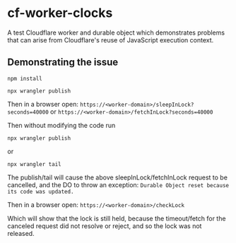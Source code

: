 # cf-worker-clocks

A test Cloudflare worker and durable object which demonstrates problems that
can arise from Cloudflare's reuse of JavaScript execution context.

## Demonstrating the issue

```
npm install

npx wrangler publish
```

Then in a browser open:
`https://<worker-domain>/sleepInLock?seconds=40000`
or
`https://<worker-domain>/fetchInLock?seconds=40000`

Then without modifying the code run

```
npx wrangler publish
```

or

```
npx wrangler tail
```

The publish/tail will cause the above sleepInLock/fetchInLock request to be
cancelled, and the DO to throw an exception:
`Durable Object reset because its code was updated.`

Then in a browser open:
`https://<worker-domain>/checkLock`

Which will show that the lock is still held, because the timeout/fetch for the
canceled request did not resolve or reject, and so the lock was not released.
